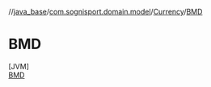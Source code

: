//[java_base](../../../../index.md)/[com.sognisport.domain.model](../../index.md)/[Currency](../index.md)/[BMD](index.md)

# BMD

[JVM]\
[BMD](index.md)
